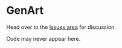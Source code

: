 GenArt
======

Head over to the [Issues area](https://github.com/NewHavenGenerativeArt/GenArt/issues) for discussion.

Code may never appear here.
